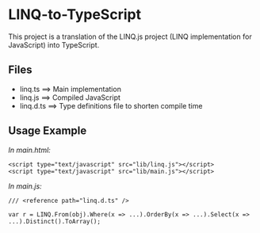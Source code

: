 LINQ-to-TypeScript
==================

This project is a translation of the LINQ.js project (LINQ implementation for JavaScript)
into TypeScript.


Files
-----

- linq.ts    ==> Main implementation
- linq.js    ==> Compiled JavaScript
- linq.d.ts  ==> Type definitions file to shorten compile time


Usage Example
-------------

_In main.html:_

```
<script type="text/javascript" src="lib/linq.js"></script>
<script type="text/javascript" src="lib/main.js"></script>
```

_In main.js:_

```
/// <reference path="linq.d.ts" />

var r = LINQ.From(obj).Where(x => ...).OrderBy(x => ...).Select(x => ...).Distinct().ToArray();
```
